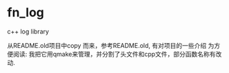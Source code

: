 # fn_log
c++ log library

从README.old项目中copy 而来，参考README.old, 有对项目的一些介绍
为方便阅读:
我把它用qmake来管理，并分割了头文件和cpp文件，部分函数名称有改动.
